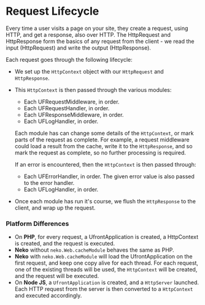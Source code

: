 Request Lifecycle
=================

Every time a user visits a page on your site, they create a request, using HTTP, and get a response, also over HTTP.
The HttpRequest and HttpResponse form the basics of any request from the client - we read the input (HttpRequest) and write the output (HttpResponse).

Each request goes through the following lifecycle:

- We set up the `HttpContext` object with our `HttpRequest` and `HttpResponse`.
- This `HttpContext` is then passed through the various modules:
  
  	- Each UFRequestMiddleware, in order.
  	- Each UFRequestHandler, in order.
  	- Each UFResponseMiddleware, in order.
  	- Each UFLogHandler, in order.
  
  Each module has can change some details of the `HttpContext`, or mark parts of the request as complete.
  For example, a request middleware could load a result from the cache, write it to the `HttpResponse`, and so mark the request as complete, so no further processing is required.
  
  If an error is encountered, then the `HttpContext` is then passed through:
  
  	- Each UFErrorHandler, in order. The given error value is also passed to the error handler.
  	- Each UFLogHandler, in order.
  
- Once each module has run it's course, we flush the `HttpResponse` to the client, and wrap up the request.

### Platform Differences

* On __PHP__, for every request, a UfrontApplication is created, a HttpContext is created, and the request is executed.
* __Neko__ without `neko.Web.cacheModule` behaves the same as PHP.
* __Neko__ with `neko.Web.cacheModule` will load the UfrontApplication on the first request, and keep one copy alive for each thread. For each request, one of the existing threads will be used, the `HttpContext` will be created, and the request will be executed.
* On __Node JS__, a `UfrontApplication` is created, and a `HttpServer` launched. Each HTTP request from the server is then converted to a `HttpContext` and executed accordingly.
